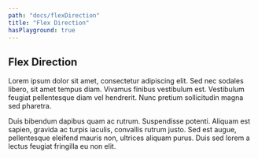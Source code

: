 ```yaml
---
path: "docs/flexDirection"
title: "Flex Direction"
hasPlayground: true
---
```


## Flex Direction

Lorem ipsum dolor sit amet, consectetur adipiscing elit. Sed nec
sodales libero, sit amet tempus diam. Vivamus finibus vestibulum
est. Vestibulum feugiat pellentesque diam vel hendrerit. Nunc
pretium sollicitudin magna sed pharetra.

Duis bibendum dapibus quam ac rutrum. Suspendisse potenti. Aliquam
est sapien, gravida ac turpis iaculis, convallis rutrum justo. Sed
est augue, pellentesque eleifend mauris non, ultrices aliquam purus.
Duis sed lorem a lectus feugiat fringilla eu non elit.
